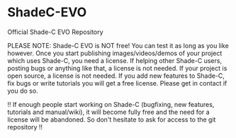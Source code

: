 ShadeC-EVO
==========

Official Shade-C EVO Repository


PLEASE NOTE:
Shade-C EVO is NOT free!
You can test it as long as you like however.
Once you start publishing images/videos/demos of your project which uses Shade-C, you need a license.
If helping other Shade-C users, posting bugs or anything like that, a license is not needed.
If your project is open source, a license is not needed.
If you add new features to Shade-C, fix bugs or write tutorials you will get a free license. Please get in contact if you do so.

!! If enough people start working on Shade-C (bugfixing, new features, tutorials and manual/wiki), it will become fully free and the need for a license will be abandoned. So don't hesitate to ask for access to the git repository !!
